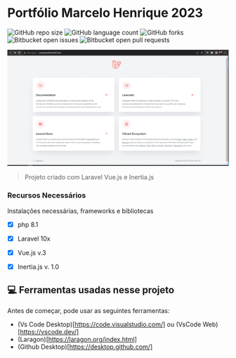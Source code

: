 # Portfólio Marcelo Henrique 2023

![GitHub repo size](https://img.shields.io/github/repo-size/marceloteck/ProjectPortifolio2023?style=for-the-badge)
![GitHub language count](https://img.shields.io/github/languages/count/marceloteck/ProjectPortifolio2023?style=for-the-badge)
![GitHub forks](https://img.shields.io/github/forks/marceloteck/ProjectPortifolio2023?style=for-the-badge)
![Bitbucket open issues](https://img.shields.io/bitbucket/issues/marceloteck/ProjectPortifolio2023?style=for-the-badge)
![Bitbucket open pull requests](https://img.shields.io/bitbucket/pr-raw/marceloteck/ProjectPortifolio2023?style=for-the-badge)

<img src="/docs/image/model.png" alt="Exemplo imagem">

> Projeto criado com Laravel Vue.js e Inertia.js

### Recursos Necessários

Instalações necessárias, frameworks e bibliotecas

- [x] php 8.1
- [x] Laravel 10x
- [x] Vue.js v.3
- [x] Inertia.js v. 1.0



## 💻 Ferramentas usadas nesse projeto

Antes de começar, pode usar as seguintes ferramentas:

* (Vs Code Desktop)[https://code.visualstudio.com/] ou (VsCode Web)[https://vscode.dev/]
* (Laragon)[https://laragon.org/index.html] 
* (Github Desktop)[https://desktop.github.com/] 
